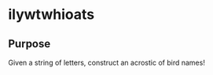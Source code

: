 ilywtwhioats
====================================================================

Purpose
-----
Given a string of letters, construct an acrostic of bird names!


